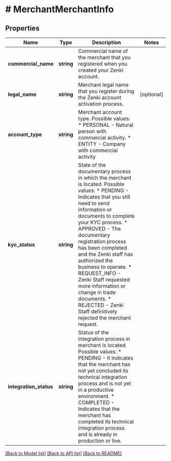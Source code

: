 # # MerchantMerchantInfo

## Properties

Name | Type | Description | Notes
------------ | ------------- | ------------- | -------------
**commercial_name** | **string** | Commercial name of the merchant that you registered when you created your Zenki account. |
**legal_name** | **string** | Merchant legal name that you register during the Zenki account activation process. | [optional]
**account_type** | **string** | Merchant account type.  Possible values: * PERSONAL - Natural person with commercial activity. * ENTITY - Company with commercial activity |
**kyc_status** | **string** | State of the documentary process in which the merchant is located.  Possible values: * PENDING      - Indicates that you still need to send information or documents to complete your KYC process. * APPROVED     - The documentary registration process has been completed and the Zenki staff has authorized the business to operate. * REQUEST_INFO - Zenki Staff requested more information or change in trade documents. * REJECTED     - Zenki Staff definitively rejected the merchant request. |
**integration_status** | **string** | Status of the integration process in merchant is located.  Possible values: * PENDING   - It indicates that the merchant has not yet concluded its technical integration process and is not yet in a productive environment. * COMPLETED - Indicates that the merchant has completed its technical integration process and is already in production or live. |

[[Back to Model list]](../../README.md#models) [[Back to API list]](../../README.md#endpoints) [[Back to README]](../../README.md)
